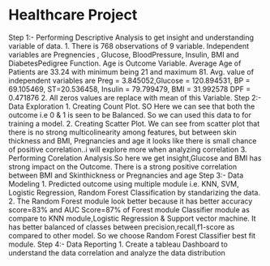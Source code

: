 # Healthcare Project

Step 1:- Performing Descriptive Analysis to get insight and understanding variable of data.
        1. There is 768 observations of 9 variable. Independent variables are Pregnencies ,
        Glucose, BloodPressure, Insulin, BMI and DiabetesPedigree Function. Age is
        Outcome Variable. Average Age of Patients are 33.24 with minimum being 21 and
        maximum 81. Avg. value of independent variables are Preg = 3.845052,Glucose =
        120.894531, BP = 69.105469, ST=20.536458, Insulin = 79.799479, BMI = 31.992578
        DPF = 0.471876
        2. All zeros values are replace with mean of this Variable.
Step 2:- Data Exploration
        1. Creating Count Plot. SO Here we can see that both the outcome i.e 0 & 1 is seen to be
        Balanced. So we can used this data to for training a model.
        2. Creating Scatter Plot. We can see from scatter plot that there is no strong
        multicolinearity among features, but between skin thickness and BMI, Pregnancies
        and age it looks like there is small chance of positive correlation..i will explore more
        when analyzing correlation
        3. Performing Corelation Analysis.So here we get insight,Glucose and BMI has strong
        impact on the Outcome. There is a strong positive correlation between BMI and
        Skinthickness or Pregnancies and age
Step 3:- Data Modeling
        1. Predicted outcome using multiple module i.e. KNN, SVM, Logistic Regression,
        Random Forest Classification by standarizing the data.
        2. The Random Forest module look better because it has better accuracy score=83%
        and AUC Score=87% of Forest module Classifier module as compare to KNN
        module,Logistic Regression & Support vector machine. It has better balanced of
        classes between precision,recall,f1-score as compared to other model. So we choose
        Random Forest Classifier best fit module.
Step 4:- Data Reporting
        1. Create a tableau Dashboard to understand the data correlation and analyze the data
        distribution
